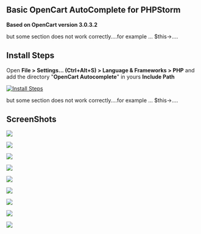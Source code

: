 Basic OpenCart AutoComplete for PHPStorm
-
**Based on OpenCart version 3.0.3.2**

but some section does not work correctly....for example ... $this->....

Install Steps
-
Open **File > Settings... (Ctrl+Alt+S) > Language & Frameworks > PHP** and add the directory "**OpenCart Autocomplete**" in yours **Include Path**

[![Install Steps](https://drive.google.com/uc?export=view&id=1tEEdhN5eqBVicQCDmEZoXyzTgmQHZSFd "Install Steps")](https://drive.google.com/uc?export=view&id=1tEEdhN5eqBVicQCDmEZoXyzTgmQHZSFd "Install Steps")

but some section does not work correctly....for example ... $this->....

ScreenShots
-
[![](https://drive.google.com/uc?export=view&id=1jFFQkTSN_wBk4vLr71QmKNPLskUjTA3m)](https://drive.google.com/uc?export=view&id=1jFFQkTSN_wBk4vLr71QmKNPLskUjTA3m)

[![](https://drive.google.com/uc?export=view&id=1uM7U8Sc4dqIChrt6qffnUaJuGRbrpv1c)](https://drive.google.com/uc?export=view&id=1uM7U8Sc4dqIChrt6qffnUaJuGRbrpv1c)

[![](https://drive.google.com/uc?export=view&id=17qBBdUB_8TgBfYz9ffQPc1_PSJShT9ag)](https://drive.google.com/uc?export=view&id=17qBBdUB_8TgBfYz9ffQPc1_PSJShT9ag)

[![](https://drive.google.com/uc?export=view&id=1_68CYtZZyfLhQ1SRmuaYH4X45YEjHVzs)](https://drive.google.com/uc?export=view&id=1_68CYtZZyfLhQ1SRmuaYH4X45YEjHVzs)

[![](https://drive.google.com/uc?export=view&id=1xBy06vKD0OpFIax_UtboEMuGlO3PhhPD)](https://drive.google.com/uc?export=view&id=1xBy06vKD0OpFIax_UtboEMuGlO3PhhPD)

[![](https://drive.google.com/uc?export=view&id=1aBhS_eN5XOIsmPpJPlNVw7b_-lnUqai9)](https://drive.google.com/uc?export=view&id=1aBhS_eN5XOIsmPpJPlNVw7b_-lnUqai9)

[![](https://drive.google.com/uc?export=view&id=1Zie3hH4HOHNH792Y8mP0P6qliYAsDH1Y)](https://drive.google.com/uc?export=view&id=1Zie3hH4HOHNH792Y8mP0P6qliYAsDH1Y)

[![](https://drive.google.com/uc?export=view&id=1LJIqKcb1ap2o75THOqbFyUp8LZKdjcu-)](https://drive.google.com/uc?export=view&id=1LJIqKcb1ap2o75THOqbFyUp8LZKdjcu-)

[![](https://drive.google.com/uc?export=view&id=1KSd8tlDa1EYRl_JvBmjndLtht4SQlg0I)](https://drive.google.com/uc?export=view&id=1KSd8tlDa1EYRl_JvBmjndLtht4SQlg0I)
